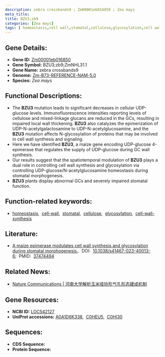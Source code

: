 ```yaml
---
description: zebra crossbands9 ; Zm00001eb016850 ; Zea mays
meta_title:
title: BZU3;zb9
categories: [Zea mays]
tags: [ homeostasis,cell wall,stomatal,cellulose,glycosylation,cell wall synthesis ]
---
```


## Gene Details:
- **Gene ID:**	[Zm00001eb016850](https://www.maizegdb.org/gene_center/gene/Zm00001eb016850)
- **Gene Symbol:** BZU3;zb9;ZmNHL31.1
- **Gene Name:** zebra crossbands9
- **Genome:** [Zm-B73-REFERENCE-NAM-5.0](https://www.maizegdb.org/genome/assembly/Zm-B73-REFERENCE-NAM-5.0)
- **Species:** *Zea mays*

## Functional Descriptions:
   - The **BZU3** mutation leads to significant decreases in cellular UDP-glucose levels. Immunofluorescence intensities reporting levels of cellulose and mixed-linkage glucans are reduced in the GCs, resulting in impaired local wall thickening. **BZU3** also catalyzes the epimerization of UDP-N-acetylgalactosamine to UDP-N-acetylglucosamine, and the **BZU3** mutation affects N-glycosylation of proteins that may be involved in cell wall synthesis and signaling.
   - Here we have identified **BZU3**, a maize gene encoding UDP-glucose 4-epimerase that regulates the supply of UDP-glucose during GC wall synthesis.
   - Our results suggest that the spatiotemporal modulation of **BZU3** plays a dual role in controlling cell wall synthesis and glycosylation via controlling UDP-glucose/N-acetylglucosamine homeostasis during stomatal morphogenesis.
   - **BZU3** plants display abnormal GCs and severely impaired stomatal function.

## Function-related keywords:
- [homeostasis](/tags/homeostasis/),&nbsp;&nbsp;[cell-wall](/tags/cell-wall/),&nbsp;&nbsp;[stomatal](/tags/stomatal/),&nbsp;&nbsp;[cellulose](/tags/cellulose/),&nbsp;&nbsp;[glycosylation](/tags/glycosylation/),&nbsp;&nbsp;[cell-wall-synthesis](/tags/cell-wall-synthesis/)

## Literature:
   - [A maize epimerase modulates cell wall synthesis and glycosylation during stomatal morphogenesis.]( https://www.nature.com/articles/s41467-023-40013-6).&nbsp;&nbsp;DOI:&nbsp;&nbsp;[10.1038/s41467-023-40013-6](https://www.nature.com/articles/s41467-023-40013-6);&nbsp;&nbsp;PMID:&nbsp;&nbsp;[37474494](https://pubmed.ncbi.nlm.nih.gov/37474494/)

## Related News:
   - [Nature Communications | 河南大学解析玉米哑铃形气孔形态建成机制](https://mp.weixin.qq.com/s/rDWFNDoDr9OFNGohKpfKjQ)

## Gene Resources:
- **NCBI ID:** [LOC542127](https://www.ncbi.nlm.nih.gov/gene/?term=LOC542127)
- **UniProt accessions:** [A0A1D6K338](https://www.uniprot.org/uniprotkb/A0A1D6K338/entry),&nbsp;&nbsp;[C0HEU5](https://www.uniprot.org/uniprotkb/C0HEU5/entry),&nbsp;&nbsp;[C0HI30](https://www.uniprot.org/uniprotkb/C0HI30/entry)



## Sequences:
- **CDS Sequence:**
- **Protein Sequence:**
